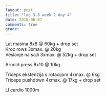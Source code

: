 ```yaml
---
layout: post
title: "log 3.8 week 2 day 4"
date: 2018-06-07
comments: true
grade:
---
```


Lat masina 8x8 @ 60kg + drop set  
Kroc rows 3xmax. @ 20kg  
Veslanje na sajli 3xmax. @ 52kg + drop set   

Arnold press 8x10 @ 10kg   

Triceps ekstenzija s rotacijom 4xmax. @ 6kg   
Triceps pushdown 4xmax. @ 17kg + drop set   

LI cardio 1000m  
